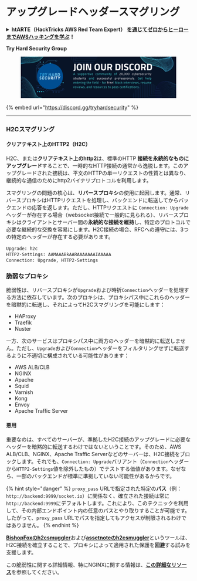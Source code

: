 # アップグレードヘッダースマグリング

<details>

<summary><strong>htARTE（HackTricks AWS Red Team Expert）</strong> <a href="https://training.hacktricks.xyz/courses/arte"><strong>を通じてゼロからヒーローまでAWSハッキングを学ぶ</strong></a><strong>！</strong></summary>

HackTricks をサポートする他の方法:

* **HackTricks で企業を宣伝したい**または **HackTricks をPDFでダウンロードしたい**場合は、[**SUBSCRIPTION PLANS**](https://github.com/sponsors/carlospolop)をチェックしてください！
* [**公式PEASS＆HackTricksスワッグ**](https://peass.creator-spring.com)を入手する
* [**The PEASS Family**](https://opensea.io/collection/the-peass-family)を発見し、独占的な[**NFTs**](https://opensea.io/collection/the-peass-family)のコレクションを見つける
* **💬 [**Discordグループ**](https://discord.gg/hRep4RUj7f)または[**telegramグループ**](https://t.me/peass)に参加するか、**Twitter** 🐦 [**@carlospolopm**](https://twitter.com/hacktricks\_live)で **フォロー** してください。
* **ハッキングトリックを共有するために、PRを** [**HackTricks**](https://github.com/carlospolop/hacktricks) と [**HackTricks Cloud**](https://github.com/carlospolop/hacktricks-cloud) のgithubリポジトリに提出してください。

</details>

**Try Hard Security Group**

<figure><img src="../.gitbook/assets/telegram-cloud-document-1-5159108904864449420.jpg" alt=""><figcaption></figcaption></figure>

{% embed url="https://discord.gg/tryhardsecurity" %}

***

### H2Cスマグリング <a href="#http2-over-cleartext-h2c" id="http2-over-cleartext-h2c"></a>

#### クリアテキスト上のHTTP2（H2C）<a href="#http2-over-cleartext-h2c" id="http2-over-cleartext-h2c"></a>

H2C、または**クリアテキスト上のhttp2**は、標準のHTTP **接続を永続的なものにアップグレード**することで、一時的なHTTP接続の通常から逸脱します。このアップグレードされた接続は、平文のHTTPの単一リクエストの性質とは異なり、継続的な通信のためにhttp2バイナリプロトコルを利用します。

スマグリングの問題の核心は、**リバースプロキシ**の使用に起因します。通常、リバースプロキシはHTTPリクエストを処理し、バックエンドに転送してからバックエンドの応答を返します。ただし、HTTPリクエストに `Connection: Upgrade` ヘッダーが存在する場合（websocket接続で一般的に見られる）、リバースプロキシはクライアントとサーバー間の**永続的な接続を維持**し、特定のプロトコルで必要な継続的な交換を容易にします。H2C接続の場合、RFCへの遵守には、3つの特定のヘッダーが存在する必要があります。
```
Upgrade: h2c
HTTP2-Settings: AAMAAABkAARAAAAAAAIAAAAA
Connection: Upgrade, HTTP2-Settings
```
### 脆弱なプロキシ <a href="#exploitation" id="exploitation"></a>

脆弱性は、リバースプロキシが`Upgrade`および時折`Connection`ヘッダーを処理する方法に依存しています。次のプロキシは、プロキシパス中にこれらのヘッダーを暗黙的に転送し、それによってH2Cスマグリングを可能にします：

- HAProxy
- Traefik
- Nuster

一方、次のサービスはプロキシパス中に両方のヘッダーを暗黙的に転送しません。ただし、`Upgrade`および`Connection`ヘッダーをフィルタリングせずに転送するように不適切に構成されている可能性があります：

- AWS ALB/CLB
- NGINX
- Apache
- Squid
- Varnish
- Kong
- Envoy
- Apache Traffic Server

#### 悪用 <a href="#exploitation" id="exploitation"></a>

重要なのは、すべてのサーバーが、準拠したH2C接続のアップグレードに必要なヘッダーを暗黙的に転送するわけではないということです。そのため、AWS ALB/CLB、NGINX、Apache Traffic Serverなどのサーバーは、H2C接続をブロックします。それでも、`Connection: Upgrade`バリアント（`Connection`ヘッダーから`HTTP2-Settings`値を除外したもの）でテストする価値があります。なぜなら、一部のバックエンドが標準に準拠していない可能性があるからです。

{% hint style="danger" %}
`proxy_pass` URLで指定された特定の**パス**（例：`http://backend:9999/socket.io`）に関係なく、確立された接続は常に`http://backend:9999`にデフォルトします。これにより、このテクニックを利用して、その内部エンドポイント内の任意のパスとやり取りすることが可能です。したがって、`proxy_pass` URLでパスを指定してもアクセスが制限されるわけではありません。
{% endhint %}

[**BishopFoxのh2csmuggler**](https://github.com/BishopFox/h2csmuggler)および[**assetnoteのh2csmuggler**](https://github.com/assetnote/h2csmuggler)というツールは、H2C接続を確立することで、プロキシによって適用された保護を**回避**する試みを支援します。

この脆弱性に関する詳細情報、特にNGINXに関する情報は、[**この詳細なリソース**](../network-services-pentesting/pentesting-web/nginx.md#proxy\_set\_header-upgrade-and-connection)を参照してください。
